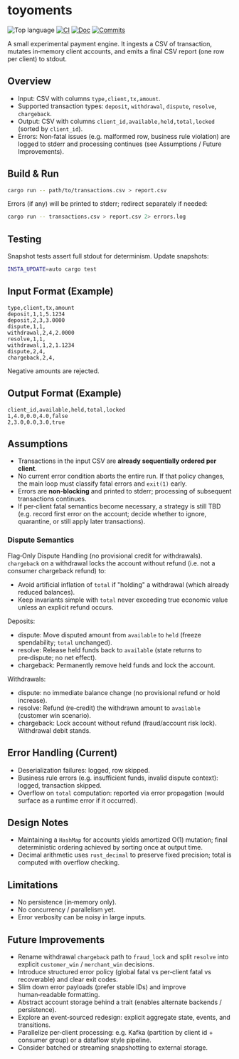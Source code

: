 # toyoments

![Top language](https://img.shields.io/github/languages/top/fusillicode/toyoments)
[![CI](https://github.com/fusillicode/toyoments/actions/workflows/ci.yml/badge.svg?branch=main)](https://github.com/fusillicode/toyoments/actions/workflows/ci.yml)
[![Doc](https://github.com/fusillicode/toyoments/actions/workflows/doc.yml/badge.svg)](https://fusillicode.github.io/toyoments)
[![Commits](https://shields.io/github/last-commit/fusillicode/toyoments)](https://github.com/fusillicode/toyoments/commits/main)

A small experimental payment engine. It ingests a CSV of transaction, mutates in‑memory client accounts, and emits a final CSV report (one row per client) to stdout.

## Overview

- Input: CSV with columns `type,client,tx,amount`.
- Supported transaction types: `deposit`, `withdrawal`, `dispute`, `resolve`, `chargeback`.
- Output: CSV with columns `client_id,available,held,total,locked` (sorted by `client_id`).
- Errors: Non‑fatal issues (e.g. malformed row, business rule violation) are logged to stderr and processing continues (see Assumptions / Future Improvements).

## Build & Run

```bash
cargo run -- path/to/transactions.csv > report.csv
```

Errors (if any) will be printed to stderr; redirect separately if needed:

```bash
cargo run -- transactions.csv > report.csv 2> errors.log
```

## Testing

Snapshot tests assert full stdout for determinism. Update snapshots:

```bash
INSTA_UPDATE=auto cargo test
```

## Input Format (Example)

```csv
type,client,tx,amount
deposit,1,1,5.1234
deposit,2,3,3.0000
dispute,1,1,
withdrawal,2,4,2.0000
resolve,1,1,
withdrawal,1,2,1.1234
dispute,2,4,
chargeback,2,4,
```

Negative amounts are rejected.

## Output Format (Example)

```csv
client_id,available,held,total,locked
1,4.0,0.0,4.0,false
2,3.0,0.0,3.0,true
```

## Assumptions

- Transactions in the input CSV are **already sequentially ordered per client**.
- No current error condition aborts the entire run. If that policy changes, the main loop must classify fatal errors and `exit(1)` early.
- Errors are **non‑blocking** and printed to stderr; processing of subsequent transactions continues.
- If per‑client fatal semantics become necessary, a strategy is still TBD (e.g. record first error on the account; decide whether to ignore, quarantine, or still apply later transactions).

### Dispute Semantics

Flag‑Only Dispute Handling (no provisional credit for withdrawals). 
`chargeback` on a withdrawal locks the account without refund (i.e. not a consumer chargeback refund) to:

- Avoid artificial inflation of `total` if "holding" a withdrawal (which already reduced balances).
- Keep invariants simple with `total` never exceeding true economic value unless an explicit refund occurs.

Deposits:

- dispute: Move disputed amount from `available` to `held` (freeze spendability; `total` unchanged).
- resolve: Release held funds back to `available` (state returns to pre‑dispute; no net effect).
- chargeback: Permanently remove held funds and lock the account.

Withdrawals:

- dispute: no immediate balance change (no provisional refund or hold increase).
- resolve: Refund (re‑credit) the withdrawn amount to `available` (customer win scenario).
- chargeback: Lock account without refund (fraud/account risk lock). Withdrawal debit stands.


## Error Handling (Current)

- Deserialization failures: logged, row skipped.
- Business rule errors (e.g. insufficient funds, invalid dispute context): logged, transaction skipped.
- Overflow on `total` computation: reported via error propagation (would surface as a runtime error if it occurred).

## Design Notes

- Maintaining a `HashMap` for accounts yields amortized O(1) mutation; final deterministic ordering achieved by sorting once at output time.
- Decimal arithmetic uses `rust_decimal` to preserve fixed precision; total is computed with overflow checking.

## Limitations

- No persistence (in‑memory only).
- No concurrency / parallelism yet.
- Error verbosity can be noisy in large inputs.

## Future Improvements

- Rename withdrawal `chargeback` path to `fraud_lock` and split `resolve` into explicit `customer_win` / `merchant_win` decisions.
- Introduce structured error policy (global fatal vs per‑client fatal vs recoverable) and clear exit codes.
- Slim down error payloads (prefer stable IDs) and improve human‑readable formatting.
- Abstract account storage behind a trait (enables alternate backends / persistence).
- Explore an event‑sourced redesign: explicit aggregate state, events, and transitions.
- Parallelize per‑client processing: e.g. Kafka (partition by client id + consumer group) or a dataflow style pipeline.
- Consider batched or streaming snapshotting to external storage.
